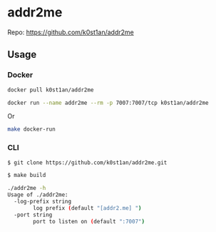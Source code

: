 # addr2me

Repo: https://github.com/k0st1an/addr2me


## Usage
### Docker

```sh
docker pull k0st1an/addr2me
```
```sh
docker run --name addr2me --rm -p 7007:7007/tcp k0st1an/addr2me
```

Or

```sh
make docker-run
```

### CLI

```sh
$ git clone https://github.com/k0st1an/addr2me.git
```
```sh
$ make build
```
```sh
./addr2me -h
Usage of ./addr2me:
  -log-prefix string
    	log prefix (default "[addr2.me] ")
  -port string
    	port to listen on (default ":7007")
```
